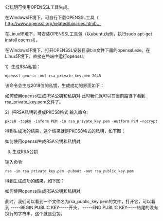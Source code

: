 公私玥可使用OPENSSL工具生成。

在Windows环境下，可自行下载OPENSSL工具（ http://www.openssl.org/related/binaries.html）。

在Linux环境下，可安装OPENSSL工具包（以ubuntu为例，执行sudo apt-get install openssl）。

在Windows环境下，打开OPENSSL安装目录bin文件下面的openssl.exe。在Linux环境下，直接在终端中运行openssl。

1）生成RSA私钥：
```
openssl genrsa -out rsa_private_key.pem 2048
```
该命令会生成2018位的私钥，生成成功的界面如下：

 

如何使用openssl生成RSA公钥和私钥对
此时我们就可以在当前路径下看到rsa_private_key.pem文件了。

 

2）把RSA私钥转换成PKCS8格式
输入命令:
```
pkcs8 -topk8 -inform PEM -in rsa_private_key.pem -outform PEM –nocrypt
```
得到生成功的结果，这个结果就是PKCS8格式的私钥，如下图：

如何使用openssl生成RSA公钥和私钥对


 

3) 生成RSA公钥

输入命令
```
rsa -in rsa_private_key.pem -pubout -out rsa_public_key.pem
```
得到生成成功的结果，如下图：

如何使用openssl生成RSA公钥和私钥对


此时，我们可以看到一个文件名为rsa_public_key.pem的文件，打开它，可以看到
-----BEGIN PUBLIC KEY-----开头，
-----END PUBLIC KEY-----结尾的没有换行的字符串，这个就是公钥。
